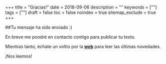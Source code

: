 +++
title = "Gracias!"
date = 2018-09-06
description = ""
keywords = [""]
tags = [""]
draft = false
toc = false
noindex = true
sitemap_exclude = true
+++  
<p>##Tu mensaje ha sido enviado :)</p>

<p>En breve me pondré en contacto contigo para publicar tu texto.</p>

<p>Mientras tanto, échate un voltio por la <strong><a href="https://albumers.org" rel="nofollow">web</a></strong> para leer las últimas novedades.</p>

<p>¡Nos leemos!</p>



